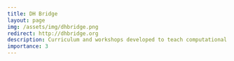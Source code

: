 ```yaml
---
title: DH Bridge
layout: page
img: /assets/img/dhbridge.png
redirect: http://dhbridge.org
description: Curriculum and workshops developed to teach computational thinking for the humanities.
importance: 3
---
```


